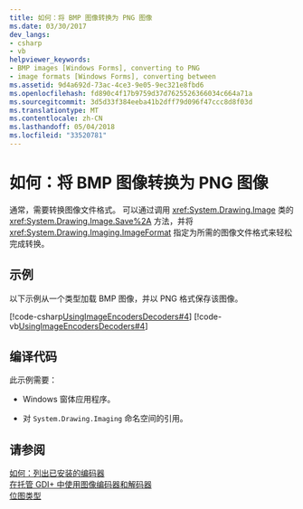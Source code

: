 ```yaml
---
title: 如何：将 BMP 图像转换为 PNG 图像
ms.date: 03/30/2017
dev_langs:
- csharp
- vb
helpviewer_keywords:
- BMP images [Windows Forms], converting to PNG
- image formats [Windows Forms], converting between
ms.assetid: 9d4a692d-73ac-4ce3-9e05-9ec321e8fbd6
ms.openlocfilehash: fd890c4f17b9759d37d7625526366034c664a71a
ms.sourcegitcommit: 3d5d33f384eeba41b2dff79d096f47ccc8d8f03d
ms.translationtype: MT
ms.contentlocale: zh-CN
ms.lasthandoff: 05/04/2018
ms.locfileid: "33520781"
---
```

# <a name="how-to-convert-a-bmp-image-to-a-png-image"></a>如何：将 BMP 图像转换为 PNG 图像
通常，需要转换图像文件格式。 可以通过调用 <xref:System.Drawing.Image> 类的 <xref:System.Drawing.Image.Save%2A> 方法，并将 <xref:System.Drawing.Imaging.ImageFormat> 指定为所需的图像文件格式来轻松完成转换。  
  
## <a name="example"></a>示例  
 以下示例从一个类型加载 BMP 图像，并以 PNG 格式保存该图像。  
  
 [!code-csharp[UsingImageEncodersDecoders#4](../../../../samples/snippets/csharp/VS_Snippets_Winforms/UsingImageEncodersDecoders/CS/Form1.cs#4)]
 [!code-vb[UsingImageEncodersDecoders#4](../../../../samples/snippets/visualbasic/VS_Snippets_Winforms/UsingImageEncodersDecoders/VB/Form1.vb#4)]  
  
## <a name="compiling-the-code"></a>编译代码  
 此示例需要：  
  
-   Windows 窗体应用程序。  
  
-   对 `System.Drawing.Imaging` 命名空间的引用。  
  
## <a name="see-also"></a>请参阅  
 [如何：列出已安装的编码器](../../../../docs/framework/winforms/advanced/how-to-list-installed-encoders.md)  
 [在托管 GDI+ 中使用图像编码器和解码器](../../../../docs/framework/winforms/advanced/using-image-encoders-and-decoders-in-managed-gdi.md)  
 [位图类型](../../../../docs/framework/winforms/advanced/types-of-bitmaps.md)
